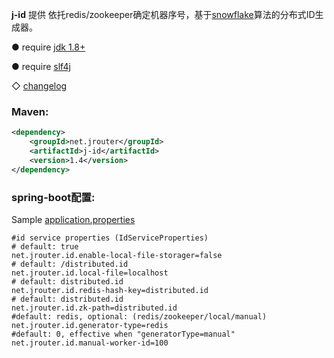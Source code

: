 
**j-id** 提供 依托redis/zookeeper确定机器序号，基于[snowflake](https://github.com/twitter/snowflake)算法的分布式ID生成器。

● require [jdk 1.8+](http://www.oracle.com/technetwork/java/javase/downloads/index.html)

● require [slf4j](http://www.slf4j.org/download.html)

◇ [changelog](https://github.com/tripluo/j-id/blob/master/src/main/resources/changelog.txt)

### Maven: ###

```xml
<dependency>
    <groupId>net.jrouter</groupId>
    <artifactId>j-id</artifactId>
    <version>1.4</version>
</dependency>
```
### spring-boot配置: ###

Sample [application.properties](https://github.com/tripluo/j-id/blob/master/src/test/resources/application.properties)

```properties
#id service properties (IdServiceProperties)
# default: true
net.jrouter.id.enable-local-file-storager=false
# default: /distributed.id
net.jrouter.id.local-file=localhost
# default: distributed.id
net.jrouter.id.redis-hash-key=distributed.id
# default: distributed.id
net.jrouter.id.zk-path=distributed.id
#default: redis, optional: (redis/zookeeper/local/manual)
net.jrouter.id.generator-type=redis
#default: 0, effective when "generatorType=manual"
net.jrouter.id.manual-worker-id=100
```

